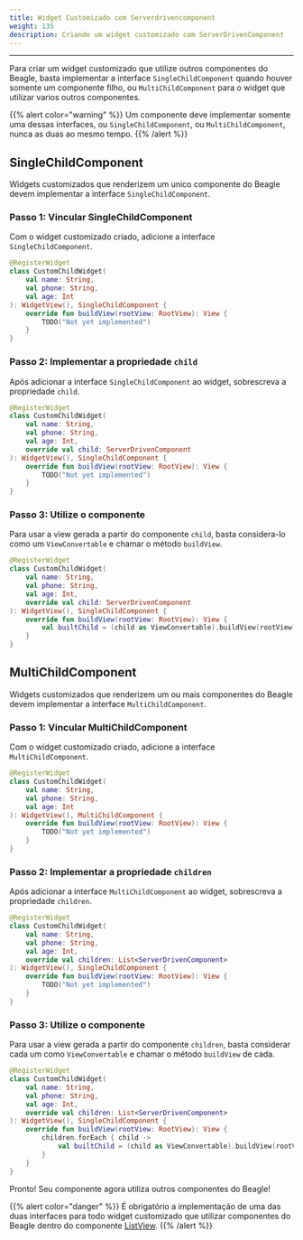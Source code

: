 ```yaml
---
title: Widget Customizado com Serverdrivencomponent
weight: 135
description: Criando um widget customizado com ServerDrivenComponent
---
```


---

Para criar um widget customizado que utilize outros componentes do Beagle, basta implementar a interface `SingleChildComponent` quando houver somente um componente filho, ou `MultiChildComponent` para o widget que utilizar varios outros componentes.

{{% alert color="warning" %}}
Um componente deve implementar somente uma dessas interfaces, ou `SingleChildComponent`, ou `MultiChildComponent`, nunca as duas ao mesmo tempo.
{{% /alert %}}

## SingleChildComponent

Widgets customizados que renderizem um unico componente do Beagle devem implementar a interface `SingleChildComponent`.

### Passo 1: Vincular SingleChildComponent

Com o widget customizado criado, adicione a interface `SingleChildComponent`. 

```kotlin
@RegisterWidget
class CustomChildWidget(
    val name: String,
    val phone: String,
    val age: Int
): WidgetView(), SingleChildComponent {
    override fun buildView(rootView: RootView): View {
        TODO("Not yet implemented")
    }
}
```

### Passo 2: Implementar a propriedade `child`

Após adicionar a interface `SingleChildComponent` ao widget, sobrescreva a propriedade `child`.

```kotlin
@RegisterWidget
class CustomChildWidget(
    val name: String,
    val phone: String,
    val age: Int,
    override val child: ServerDrivenComponent
): WidgetView(), SingleChildComponent {
    override fun buildView(rootView: RootView): View {
        TODO("Not yet implemented")
    }
}
```

### Passo 3: Utilize o componente

Para usar a view gerada a partir do componente `child`, basta considera-lo como um `ViewConvertable` e chamar o método `buildView`.

```kotlin
@RegisterWidget
class CustomChildWidget(
    val name: String,
    val phone: String,
    val age: Int,
    override val child: ServerDrivenComponent
): WidgetView(), SingleChildComponent {
    override fun buildView(rootView: RootView): View {
        val builtChild = (child as ViewConvertable).buildView(rootView)
    }
}
```

## MultiChildComponent

Widgets customizados que renderizem um ou mais componentes do Beagle devem implementar a interface `MultiChildComponent`.

### Passo 1: Vincular MultiChildComponent

Com o widget customizado criado, adicione a interface `MultiChildComponent`. 

```kotlin
@RegisterWidget
class CustomChildWidget(
    val name: String,
    val phone: String,
    val age: Int
): WidgetView(), MultiChildComponent {
    override fun buildView(rootView: RootView): View {
        TODO("Not yet implemented")
    }
}
```

### Passo 2: Implementar a propriedade `children`

Após adicionar a interface `MultiChildComponent` ao widget, sobrescreva a propriedade `children`.

```kotlin
@RegisterWidget
class CustomChildWidget(
    val name: String,
    val phone: String,
    val age: Int,
    override val children: List<ServerDrivenComponent>
): WidgetView(), SingleChildComponent {
    override fun buildView(rootView: RootView): View {
        TODO("Not yet implemented")
    }
}
```

### Passo 3: Utilize o componente

Para usar a view gerada a partir do componente `children`, basta considerar cada um como  `ViewConvertable` e chamar o método `buildView` de cada.

```kotlin
@RegisterWidget
class CustomChildWidget(
    val name: String,
    val phone: String,
    val age: Int,
    override val children: List<ServerDrivenComponent>
): WidgetView(), SingleChildComponent {
    override fun buildView(rootView: RootView): View {
        children.forEach { child ->
            val builtChild = (child as ViewConvertable).buildView(rootView)
        }
    }
}
```

Pronto! Seu componente agora utiliza outros componentes do Beagle!

{{% alert color="danger" %}}
É obrigatório a implementação de uma das duas interfaces para todo widget customizado que utilizar componentes do Beagle dentro do componente [ListView](/pt/docs/api/componentes/layout/listview).
{{% /alert %}}
